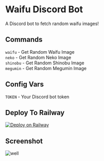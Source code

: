 # Waifu Discord Bot
A Discord bot to fetch random waifu images! 
## Commands

`waifu` - Get Random Waifu Image
</br>
`neko` - Get Random Neko Image
</br>
`shinobu` - Get Random Shinobu Image
</br>
`megumin` - Get Random Megumin Image


## Config Vars
`TOKEN` - Your Discord bot token

## Deploy To Railway
[![Deploy on Railway](https://railway.app/button.svg)](https://railway.app/new/template?template=https%3A%2F%2Fgithub.com%2FNisarga-Developer%2Fwaifu-bot-discord&envs=TOKEN&TOKENDesc=Your+Discord+Bot+Token)

## Screenshot
![well](https://i.ibb.co/8BLY2Cz/waifupreview.png)

